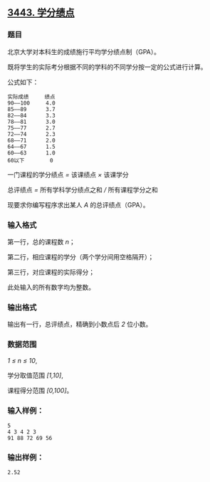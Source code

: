 ## [3443. 学分绩点](https://www.acwing.com/problem/content/3446/)

### 题目

北京大学对本科生的成绩施行平均学分绩点制（GPA）。

既将学生的实际考分根据不同的学科的不同学分按一定的公式进行计算。

公式如下：

```
实际成绩     绩点
90——100     4.0
85——89      3.7
82——84      3.3
78——81      3.0
75——77      2.7
72——74      2.3
68——71      2.0
64——67      1.5
60——63      1.0
60以下        0
```

一门课程的学分绩点 *=* 该课绩点 *×* 该课学分

总评绩点 *=* 所有学科学分绩点之和 */* 所有课程学分之和

现要求你编写程序求出某人 *A* 的总评绩点（GPA）。

### 输入格式

第一行，总的课程数 *n*；

第二行，相应课程的学分（两个学分间用空格隔开）；

第三行，对应课程的实际得分；

此处输入的所有数字均为整数。

### 输出格式

输出有一行，总评绩点，精确到小数点后 *2* 位小数。

### 数据范围

*1 ≤ n ≤ 10*,

学分取值范围 *[1,10]*,

课程得分范围 *[0,100]*。

### 输入样例：

```
5
4 3 4 2 3
91 88 72 69 56
```

### 输出样例：

```
2.52
```
